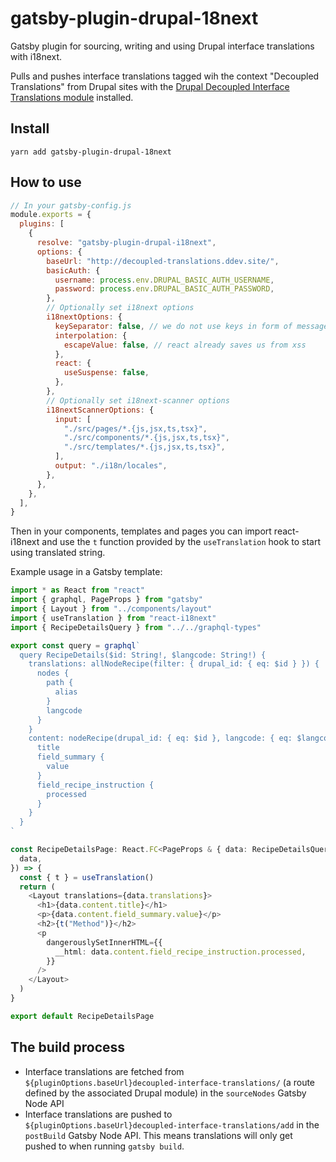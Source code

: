 # gatsby-plugin-drupal-18next

Gatsby plugin for sourcing, writing and using Drupal interface translations with i18next.

Pulls and pushes interface translations tagged wih the context "Decoupled Translations" from Drupal sites with the
[Drupal Decoupled Interface Translations module](https://www.drupal.org/project/decoupled_interface_translations) installed.

## Install

`yarn add gatsby-plugin-drupal-18next`

## How to use

```javascript
// In your gatsby-config.js
module.exports = {
  plugins: [
    {
      resolve: "gatsby-plugin-drupal-i18next",
      options: {
        baseUrl: "http://decoupled-translations.ddev.site/",
        basicAuth: {
          username: process.env.DRUPAL_BASIC_AUTH_USERNAME,
          password: process.env.DRUPAL_BASIC_AUTH_PASSWORD,
        },
        // Optionally set i18next options
        i18nextOptions: {
          keySeparator: false, // we do not use keys in form of messages.welcome
          interpolation: {
            escapeValue: false, // react already saves us from xss
          },
          react: {
            useSuspense: false,
          },
        },
        // Optionally set i18next-scanner options
        i18nextScannerOptions: {
          input: [
            "./src/pages/*.{js,jsx,ts,tsx}",
            "./src/components/*.{js,jsx,ts,tsx}",
            "./src/templates/*.{js,jsx,ts,tsx}",
          ],
          output: "./i18n/locales",
        },
      },
    },
  ],
}
```

Then in your components, templates and pages you can import react-i18next and use the `t` function provided by the `useTranslation` hook to start using translated string.

Example usage in a Gatsby template:

```typescript jsx
import * as React from "react"
import { graphql, PageProps } from "gatsby"
import { Layout } from "../components/layout"
import { useTranslation } from "react-i18next"
import { RecipeDetailsQuery } from "../../graphql-types"

export const query = graphql`
  query RecipeDetails($id: String!, $langcode: String!) {
    translations: allNodeRecipe(filter: { drupal_id: { eq: $id } }) {
      nodes {
        path {
          alias
        }
        langcode
      }
    }
    content: nodeRecipe(drupal_id: { eq: $id }, langcode: { eq: $langcode }) {
      title
      field_summary {
        value
      }
      field_recipe_instruction {
        processed
      }
    }
  }
`

const RecipeDetailsPage: React.FC<PageProps & { data: RecipeDetailsQuery }> = ({
  data,
}) => {
  const { t } = useTranslation()
  return (
    <Layout translations={data.translations}>
      <h1>{data.content.title}</h1>
      <p>{data.content.field_summary.value}</p>
      <h2>{t("Method")}</h2>
      <p
        dangerouslySetInnerHTML={{
          __html: data.content.field_recipe_instruction.processed,
        }}
      />
    </Layout>
  )
}

export default RecipeDetailsPage

```

## The build process

- Interface translations are fetched from `${pluginOptions.baseUrl}decoupled-interface-translations/` (a route defined by the associated Drupal module) in the `sourceNodes` Gatsby Node API
- Interface translations are pushed to `${pluginOptions.baseUrl}decoupled-interface-translations/add` in the `postBuild` Gatsby Node API. This means translations will only get pushed to when running `gatsby build`.
